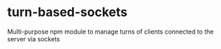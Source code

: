 # turn-based-sockets
Multi-purpose npm module to manage turns of clients connected to the server via sockets
